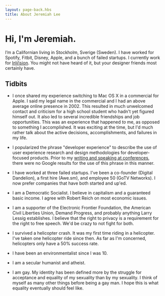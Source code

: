 ```yaml
---
layout: page-back.hbs
title: About Jeremiah Lee
---
```


# Hi, I'm Jeremiah.

I’m a Californian living in Stockholm, Sverige (Sweden). I have worked for Spotify, Fitbit, Disney, Apple, and a bunch of failed startups. I currently work for [InVision](https://www.invisionapp.com/). You might not have heard of it, but your designer friends most certainly have.

## Tidbits

- I once shared my experience switching to Mac OS X in a commercial for Apple. I said my legal name in the commercial and I had an above average online presence in 2002. This resulted in much unwelcomed contact and criticism for a high school student who hadn't yet figured himself out. It also led to several incredible friendships and job opportunities. This was an experience that happened *to* me, as opposed to something I accomplished. It was exciting at the time, but I'd much rather talk about the active decisions, accomplishments, and failures in my life.

- I popularized the phrase "developer experience" to describe the use of user experience research and design methodologies for developer-focused products. Prior to my [writing and speaking at conferences](/developer-experience/), there were no Google results for the use of this phrase in this manner.

- I have worked at three failed startups. I've been a co-founder (Digital Dandelion), a first hire (Awe.sm), and employee 50 (GoTV Networks). I now prefer companies that have both started and up'ed.

- I am a Democratic Socialist. I believe in capitalism and a guaranteed basic income. I agree with Robert Reich on most economic issues.

- I am a supporter of the Electronic Frontier Foundation, the American Civil Liberties Union, Demand Progress, and probably anything Larry Lessig establishes. I believe that the right to privacy is a requirement for the right to free speech. We'd be crazy to not fight for both.

- I survived a helicopter crash. It was my first time riding in a helicopter. I've taken one helicopter ride since then. As far as I'm concerned, helicopters only have a 50% success rate.

- I have been an environmentalist since I was 10.

- I am a secular humanist and atheist.

- I am gay. My identity has been defined more by the struggle for acceptance and equality of my sexuality than by my sexuality. I think of myself as many other things before being a gay man. I hope this is what equality eventually should feel like.
